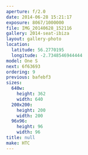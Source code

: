 ```yaml
---
aperture: f/2.0
date: 2014-06-28 15:21:17
exposure: 8067/1000000
file: IMG_20140628_152116
gallery: 2014-seat-ibiza
layout: gallery-photo
location:
  latitude: 56.2770195
  longitude: -2.7348546944444
model: One S
next: 6f63693
ordering: 9
previous: bafebf3
sizes:
  640w:
    height: 362
    width: 640
  200x200:
    height: 200
    width: 200
  96x96:
    height: 96
    width: 96
title: null
make: HTC
---
```

